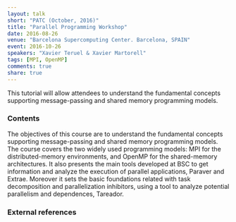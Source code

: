 ```yaml
---
layout: talk
short: "PATC (October, 2016)"
title: "Parallel Programming Workshop"
date: 2016-08-26
venue: "Barcelona Supercomputing Center. Barcelona, SPAIN"
event: 2016-10-26
speakers: "Xavier Teruel & Xavier Martorell"
tags: [MPI, OpenMP]
comments: true
share: true
---
```


This tutorial will allow attendees to understand the fundamental concepts
supporting message-passing and shared memory programming models.


### Contents

The objectives of this course are to understand the fundamental concepts
supporting message-passing and shared memory programming models. The course
covers the two widely used programming models: MPI for the distributed-memory
environments, and OpenMP for the shared-memory architectures. It also presents
the main tools developed at BSC to get information and analyze the execution of
parallel applications, Paraver and Extrae. Moreover it sets the basic
foundations related with task decomposition and parallelization inhibitors,
using a tool to analyze potential parallelism and dependences, Tareador.

### External references


